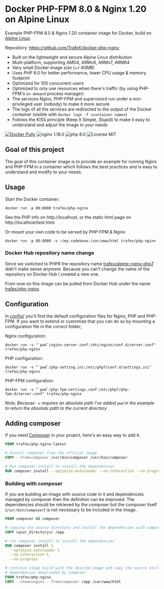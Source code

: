 # Docker PHP-FPM 8.0 & Nginx 1.20 on Alpine Linux
Example PHP-FPM 8.0 & Nginx 1.20 container image for Docker, build on [Alpine Linux](https://www.alpinelinux.org/).

Repository: https://github.com/TrafeX/docker-php-nginx


* Built on the lightweight and secure Alpine Linux distribution
* Multi-platform, supporting AMD4, ARMv6, ARMv7, ARM64
* Very small Docker image size (+/-40MB)
* Uses PHP 8.0 for better performance, lower CPU usage & memory footprint
* Optimized for 100 concurrent users
* Optimized to only use resources when there's traffic (by using PHP-FPM's `on-demand` process manager)
* The services Nginx, PHP-FPM and supervisord run under a non-privileged user (nobody) to make it more secure
* The logs of all the services are redirected to the output of the Docker container (visible with `docker logs -f <container name>`)
* Follows the KISS principle (Keep It Simple, Stupid) to make it easy to understand and adjust the image to your needs

[![Docker Pulls](https://img.shields.io/docker/pulls/trafex/php-nginx.svg)](https://hub.docker.com/r/trafex/php-nginx/)
![nginx 1.18.0](https://img.shields.io/badge/nginx-1.20-brightgreen.svg)
![php 8.0](https://img.shields.io/badge/php-8.0-brightgreen.svg)
![License MIT](https://img.shields.io/badge/license-MIT-blue.svg)

## Goal of this project
The goal of this container image is to provide an example for running Nginx and PHP-FPM in a container which follows
the best practices and is easy to understand and modify to your needs.

## Usage

Start the Docker container:

    docker run -p 80:8080 trafex/php-nginx

See the PHP info on http://localhost, or the static html page on http://localhost/test.html

Or mount your own code to be served by PHP-FPM & Nginx

    docker run -p 80:8080 -v ~/my-codebase:/var/www/html trafex/php-nginx

### Docker Hub repository name change
Since we switched to PHP8 the repository name [trafex/alpine-nginx-php7](https://hub.docker.com/r/trafex/alpine-nginx-php7) didn't make sense anymore.
Because you can't change the name of the repository on Docker Hub I created a new one.

From now on this image can be pulled from Docker Hub under the name [trafex/php-nginx](https://hub.docker.com/r/trafex/php-nginx).

## Configuration
In [config/](config/) you'll find the default configuration files for Nginx, PHP and PHP-FPM.
If you want to extend or customize that you can do so by mounting a configuration file in the correct folder;

Nginx configuration:

    docker run -v "`pwd`/nginx-server.conf:/etc/nginx/conf.d/server.conf" trafex/php-nginx

PHP configuration:

    docker run -v "`pwd`/php-setting.ini:/etc/php7/conf.d/settings.ini" trafex/php-nginx

PHP-FPM configuration:

    docker run -v "`pwd`/php-fpm-settings.conf:/etc/php7/php-fpm.d/server.conf" trafex/php-nginx

_Note; Because `-v` requires an absolute path I've added `pwd` in the example to return the absolute path to the current directory_


## Adding composer

If you need [Composer](https://getcomposer.org/) in your project, here's an easy way to add it.

```Dockerfile
FROM trafex/php-nginx:latest

# Install composer from the official image
COPY --from=composer /usr/bin/composer /usr/bin/composer

# Run composer install to install the dependencies
RUN composer install --optimize-autoloader --no-interaction --no-progress
```

### Building with composer

If you are building an image with source code in it and dependencies managed by composer then the definition can be improved.
The dependencies should be retrieved by the composer but the composer itself (`/usr/bin/composer`) is not necessary to be included in the image.

```Dockerfile
FROM composer AS composer

# copying the source directory and install the dependencies with composer
COPY <your_directory>/ /app

# run composer install to install the dependencies
RUN composer install \
  --optimize-autoloader \
  --no-interaction \
  --no-progress

# continue stage build with the desired image and copy the source including the
# dependencies downloaded by composer
FROM trafex/php-nginx
COPY --chown=nginx --from=composer /app /var/www/html
```
